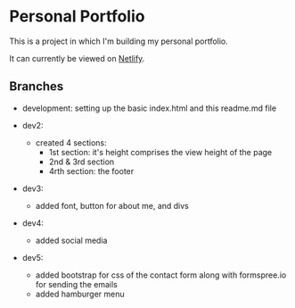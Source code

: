 # Personal Portfolio

This is a project in which I'm building my personal portfolio.

It can currently be viewed on [Netlify](https://modest-mcnulty-d09780.netlify.app/).

## Branches

* development: setting up the basic index.html and this readme.md file

* dev2: 
    * created 4 sections:
        * 1st section: it's height comprises the view height of the page
        * 2nd & 3rd section
        * 4rth section: the footer

* dev3:
    * added font, button for about me, and divs

* dev4:    
    * added social media

* dev5:
    * added bootstrap for css of the contact form along with formspree.io for sending the emails
    * added hamburger menu
